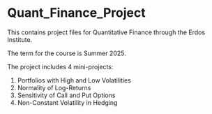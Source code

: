 # Quant_Finance_Project
This contains project files for Quantitative Finance through the Erdos Institute.

The term for the course is Summer 2025.

The project includes 4 mini-projects:
1. Portfolios with High and Low Volatilities
2. Normality of Log-Returns
3. Sensitivity of Call and Put Options
4. Non-Constant Volatility in Hedging
